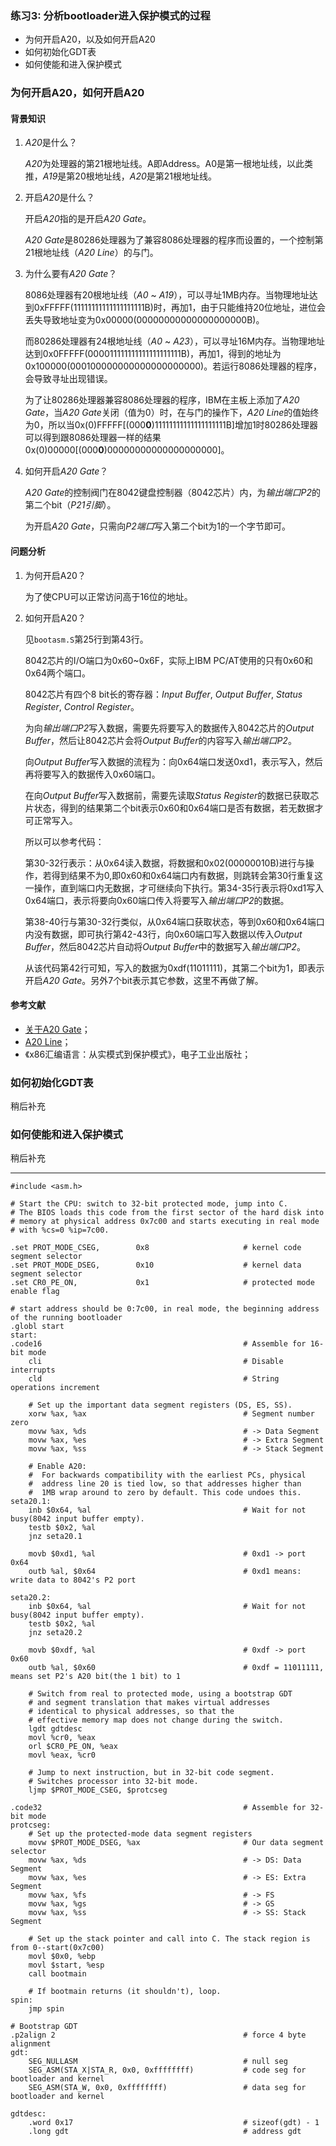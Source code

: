 ### 练习3: 分析bootloader进入保护模式的过程

* 为何开启A20，以及如何开启A20
* 如何初始化GDT表
* 如何使能和进入保护模式

### 为何开启A20，如何开启A20

#### 背景知识

1. *A20*是什么？

   *A20*为处理器的第21根地址线。A即Address。A0是第一根地址线，以此类推，*A19*是第20根地址线，*A20*是第21根地址线。

2. 开启*A20*是什么？

   开启*A20*指的是开启*A20 Gate*。

   *A20 Gate*是80286处理器为了兼容8086处理器的程序而设置的，一个控制第21根地址线（*A20 Line*）的与门。

3. 为什么要有*A20 Gate*？

   8086处理器有20根地址线（*A0* ~ *A19*），可以寻址1MB内存。当物理地址达到0xFFFFF(11111111111111111111B)时，再加1，由于只能维持20位地址，进位会丢失导致地址变为0x00000(00000000000000000000B)。

   而80286处理器有24根地址线（*A0* ~ *A23*），可以寻址16M内存。当物理地址达到0x0FFFFF(000011111111111111111111B)，再加1，得到的地址为0x100000(000100000000000000000000)。若运行8086处理器的程序，会导致寻址出现错误。

   为了让80286处理器兼容8086处理器的程序，IBM在主板上添加了*A20 Gate*，当*A20 Gate*关闭（值为0）时，在与门的操作下，*A20 Line*的值始终为0，所以当0x(0)FFFFF[(000**0**)11111111111111111111B]增加1时80286处理器可以得到跟8086处理器一样的结果0x(0)00000[(000**0**)00000000000000000000]。

4. 如何开启*A20 Gate*？

   *A20 Gate*的控制阀门在8042键盘控制器（8042芯片）内，为*输出端口P2*的第二个bit（*P21引脚*）。

   为开启*A20 Gate*，只需向*P2端口*写入第二个bit为1的一个字节即可。

#### 问题分析

1. 为何开启A20？

   为了使CPU可以正常访问高于16位的地址。

2. 如何开启A20？

   见`bootasm.S`第25行到第43行。
   
   8042芯片的I/O端口为0x60~0x6F，实际上IBM PC/AT使用的只有0x60和0x64两个端口。

   8042芯片有四个8 bit长的寄存器：*Input Buffer*, *Output Buffer*, *Status Register*, *Control Register*。

   为向*输出端口P2*写入数据，需要先将要写入的数据传入8042芯片的*Output Buffer*，然后让8042芯片会将*Output Buffer*的内容写入*输出端口P2*。

   向*Output Buffer*写入数据的流程为：向0x64端口发送0xd1，表示写入，然后再将要写入的数据传入0x60端口。

   在向*Output Buffer*写入数据前，需要先读取*Status Register*的数据已获取芯片状态，得到的结果第二个bit表示0x60和0x64端口是否有数据，若无数据才可正常写入。

   所以可以参考代码：

   第30-32行表示：从0x64读入数据，将数据和0x02(00000010B)进行与操作，若得到结果不为0,即0x60和0x64端口内有数据，则跳转会第30行重复这一操作，直到端口内无数据，才可继续向下执行。第34-35行表示将0xd1写入0x64端口，表示将要向0x60端口传入将要写入*输出端口P2*的数据。

   第38-40行与第30-32行类似，从0x64端口获取状态，等到0x60和0x64端口内没有数据，即可执行第42-43行，向0x60端口写入数据以传入*Output Buffer*，然后8042芯片自动将*Output Buffer*中的数据写入*输出端口P2*。

   从该代码第42行可知，写入的数据为0xdf(11011111)，其第二个bit为1，即表示开启*A20 Gate*。另外7个bit表示其它参数，这里不再做了解。

#### 参考文献

* [关于A20 Gate](https://chyyuu.gitbooks.io/ucore_os_docs/content/lab1/lab1_appendix_a20.html)；
* [A20 Line](https://wiki.osdev.org/A20_Line)；
* 《x86汇编语言：从实模式到保护模式》，电子工业出版社；

### 如何初始化GDT表

稍后补充

### 如何使能和进入保护模式

稍后补充

---

```x86asm
#include <asm.h>

# Start the CPU: switch to 32-bit protected mode, jump into C.
# The BIOS loads this code from the first sector of the hard disk into
# memory at physical address 0x7c00 and starts executing in real mode
# with %cs=0 %ip=7c00.

.set PROT_MODE_CSEG,        0x8                     # kernel code segment selector
.set PROT_MODE_DSEG,        0x10                    # kernel data segment selector
.set CR0_PE_ON,             0x1                     # protected mode enable flag

# start address should be 0:7c00, in real mode, the beginning address of the running bootloader
.globl start
start:
.code16                                             # Assemble for 16-bit mode
    cli                                             # Disable interrupts
    cld                                             # String operations increment

    # Set up the important data segment registers (DS, ES, SS).
    xorw %ax, %ax                                   # Segment number zero
    movw %ax, %ds                                   # -> Data Segment
    movw %ax, %es                                   # -> Extra Segment
    movw %ax, %ss                                   # -> Stack Segment

    # Enable A20:
    #  For backwards compatibility with the earliest PCs, physical
    #  address line 20 is tied low, so that addresses higher than
    #  1MB wrap around to zero by default. This code undoes this.
seta20.1:
    inb $0x64, %al                                  # Wait for not busy(8042 input buffer empty).
    testb $0x2, %al
    jnz seta20.1

    movb $0xd1, %al                                 # 0xd1 -> port 0x64
    outb %al, $0x64                                 # 0xd1 means: write data to 8042's P2 port

seta20.2:
    inb $0x64, %al                                  # Wait for not busy(8042 input buffer empty).
    testb $0x2, %al
    jnz seta20.2

    movb $0xdf, %al                                 # 0xdf -> port 0x60
    outb %al, $0x60                                 # 0xdf = 11011111, means set P2's A20 bit(the 1 bit) to 1

    # Switch from real to protected mode, using a bootstrap GDT
    # and segment translation that makes virtual addresses
    # identical to physical addresses, so that the
    # effective memory map does not change during the switch.
    lgdt gdtdesc
    movl %cr0, %eax
    orl $CR0_PE_ON, %eax
    movl %eax, %cr0

    # Jump to next instruction, but in 32-bit code segment.
    # Switches processor into 32-bit mode.
    ljmp $PROT_MODE_CSEG, $protcseg

.code32                                             # Assemble for 32-bit mode
protcseg:
    # Set up the protected-mode data segment registers
    movw $PROT_MODE_DSEG, %ax                       # Our data segment selector
    movw %ax, %ds                                   # -> DS: Data Segment
    movw %ax, %es                                   # -> ES: Extra Segment
    movw %ax, %fs                                   # -> FS
    movw %ax, %gs                                   # -> GS
    movw %ax, %ss                                   # -> SS: Stack Segment

    # Set up the stack pointer and call into C. The stack region is from 0--start(0x7c00)
    movl $0x0, %ebp
    movl $start, %esp
    call bootmain

    # If bootmain returns (it shouldn't), loop.
spin:
    jmp spin

# Bootstrap GDT
.p2align 2                                          # force 4 byte alignment
gdt:
    SEG_NULLASM                                     # null seg
    SEG_ASM(STA_X|STA_R, 0x0, 0xffffffff)           # code seg for bootloader and kernel
    SEG_ASM(STA_W, 0x0, 0xffffffff)                 # data seg for bootloader and kernel

gdtdesc:
    .word 0x17                                      # sizeof(gdt) - 1
    .long gdt                                       # address gdt
```
